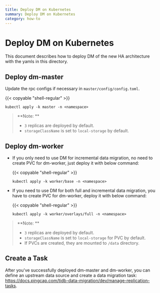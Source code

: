 ```yaml
---
title: Deploy DM on Kubernetes
summary: Deploy DM on Kubernetes
category: how-to
---
```


# Deploy DM on Kubernetes

This document describes how to deploy DM of the new HA architecture with the yamls in this directory.

## Deploy dm-master

Update the rpc configs if necessary in `master/config/config.toml`.

{{< copyable "shell-regular" >}}

``` shell
kubectl apply -k master -n <namespace>
```

> **Note: **
>
> - `3` replicas are deployed by default.
> - `storageClassName` is set to `local-storage` by default.

## Deploy dm-worker

- If you only need to use DM for incremental data migration, no need to create PVC for dm-worker, just deploy it with below command:

    {{< copyable "shell-regular" >}}

    ``` shell
    kubectl apply -k worker/base -n <namespace>
    ```

- If you need to use DM for both full and incremental data migration, you have to create PVC for dm-worker, deploy it with below command:

    {{< copyable "shell-regular" >}}

    ``` shell
    kubectl apply -k worker/overlays/full -n <namespace>
    ```

> **Note: **
>
> - `3` replicas are deployed by default.
> - `storageClassName` is set to `local-storage` for PVC by default.
> - If PVCs are created, they are mounted to `/data` directory.

## Create a Task

After you've successfully deployed dm-master and dm-worker, you can define an upstream data source and create a data migration task: <https://docs.pingcap.com/tidb-data-migration/dev/manage-replication-tasks>.
